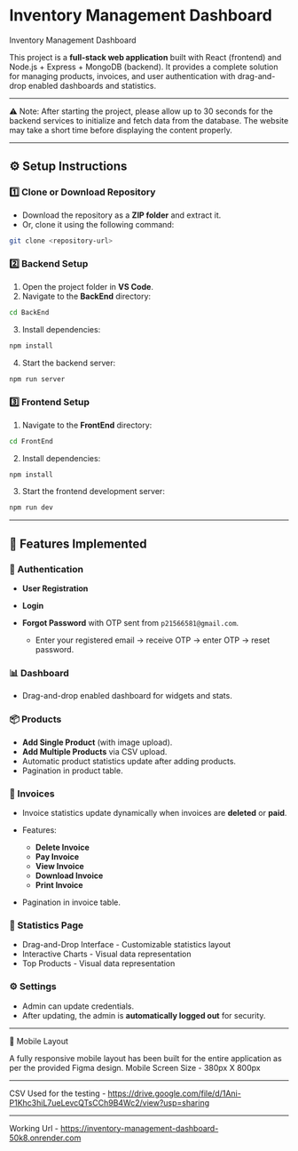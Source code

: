 # Inventory Management Dashboard 
Inventory Management Dashboard 

This project is a **full-stack web application** built with React (frontend) and Node.js + Express + MongoDB (backend). It provides a complete solution for managing products, invoices, and user authentication with drag-and-drop enabled dashboards and statistics.

---

⚠️ Note: After starting the project, please allow up to 30 seconds for the backend services to initialize and fetch data from the database. The website may take a short time before displaying the content properly.

---

## ⚙️ Setup Instructions

### 1️⃣ Clone or Download Repository

* Download the repository as a **ZIP folder** and extract it.
* Or, clone it using the following command:

```bash
git clone <repository-url>
```

### 2️⃣ Backend Setup

1. Open the project folder in **VS Code**.
2. Navigate to the **BackEnd** directory:

```bash
cd BackEnd
```

3. Install dependencies:

```bash
npm install
```

4. Start the backend server:

```bash
npm run server
```

### 3️⃣ Frontend Setup

1. Navigate to the **FrontEnd** directory:

```bash
cd FrontEnd
```

2. Install dependencies:

```bash
npm install
```

3. Start the frontend development server:

```bash
npm run dev
```

---

## 🚀 Features Implemented

### 🔐 Authentication

* **User Registration**
* **Login**
* **Forgot Password** with OTP sent from `p21566581@gmail.com`.

  * Enter your registered email → receive OTP → enter OTP → reset password.

### 📊 Dashboard

* Drag-and-drop enabled dashboard for widgets and stats.

### 📦 Products

* **Add Single Product** (with image upload).
* **Add Multiple Products** via CSV upload.
* Automatic product statistics update after adding products.
* Pagination in product table.

### 🧾 Invoices

* Invoice statistics update dynamically when invoices are **deleted** or **paid**.
* Features:

  * **Delete Invoice**
  * **Pay Invoice**
  * **View Invoice**
  * **Download Invoice**
  * **Print Invoice**
* Pagination in invoice table.

### 📌 Statistics Page

* Drag-and-Drop Interface - Customizable statistics layout
* Interactive Charts - Visual data representation
* Top Products - Visual data representation

### ⚙️ Settings

* Admin can update credentials.
* After updating, the admin is **automatically logged out** for security.

---

📱 Mobile Layout

A fully responsive mobile layout has been built for the entire application as per the provided Figma design.
Mobile Screen Size - 380px X 800px

---

CSV Used for the testing - https://drive.google.com/file/d/1Ani-P1Khc3hiL7ueLevcQTsCCh9B4Wc2/view?usp=sharing

---

Working Url - https://inventory-management-dashboard-50k8.onrender.com
